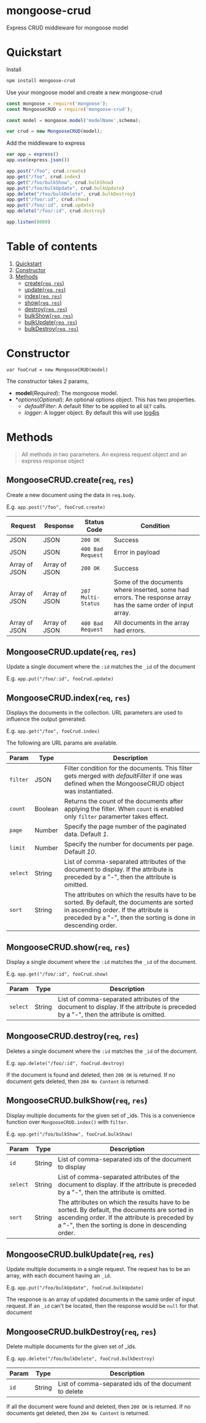 # mongoose-crud
Express CRUD middleware for mongoose model


# Quickstart

Install 

```sh
npm install mongoose-crud
```

Use your mongoose model and create a new mongoose-crud

```js
const mongoose = require('mongoose');
const MongooseCRUD = require('mongoose-crud');

const model = mongoose.model('modelName',schema);

var crud = new MongooseCRUD(model);
```

Add the middleware to express

```js
var app = express()
app.use(express.json())

app.post("/foo", crud.create)
app.get("/foo", crud.index)
app.get("/foo/bulkShow", crud.bulkShow)
app.put("/foo/bulkUpdate", crud.bulkUpdate)
app.delete("/foo/bulkDelete", crud.bulkDestroy)
app.get("/foo/:id", crud.show)
app.put("/foo/:id", crud.update)
app.delete("/foo/:id", crud.destroy)

app.listen(8080)
```

# Table of contents

1. [Quickstart](#Quickstart)
2. [Constructor](#Constructor)
3. [Methods](#Methods)
	* [create(`req`, `res`)](#MongooseCRUD.create(`req`,-`res`))
	* [update(`req`, `res`)](#MongooseCRUD.update(`req`,-`res`))
	* [index(`req`, `res`)](#MongooseCRUD.index(`req`,-`res`))
	* [show(`req`, `res`)](#MongooseCRUD.show(`req`,-`res`))
	* [destroy(`req`, `res`)](#MongooseCRUD.destroy(`req`,-`res`))
	* [bulkShow(`req`, `res`)](#MongooseCRUD.bulkShow(`req`,-`res`))
	* [bulkUpdate(`req`, `res`)](#MongooseCRUD.bulkUpdate(`req`,-`res`))
	* [bulkDestroy(`req`, `res`)](#MongooseCRUD.bulkDestroy(`req`,-`res`))


# Constructor

`var fooCrud = new MongooseCRUD(model)`

The constructor takes 2 params, 

* **model**(_Required_): The mongoose model.
* **options*(_Optional_): An optional options object. This has two properties.
	* _defaultFilter_: A default filter to be applied to all `GET` calls.
	* _logger_: A logger object. By default this will use [log4js](https://www.npmjs.com/package/log4js)

# Methods

> All methods in two parameters. An express request object and an express response object

## MongooseCRUD.create(`req`, `res`)

Create a new document using the data in `req.body`.

E.g. `app.post("/foo", fooCrud.create)`

| Request | Response | Status Code | Condition |
|--|--|--|--|
| JSON | JSON | `200 OK` | Success
| JSON | JSON | `400 Bad Request` | Error in payload
| Array of JSON | Array of JSON | `200 OK` | Success
| Array of JSON | Array of JSON | `207 Multi-Status` | Some of the documents where inserted, some had errors. The response array has the same order of input array.
| Array of JSON | Array of JSON | `400 Bad Request` | All documents in the array had errors.


## MongooseCRUD.update(`req`, `res`)

Update a single document where the `:id` matches the `_id` of the document

E.g. `app.put("/foo/:id", fooCrud.update)`

## MongooseCRUD.index(`req`, `res`)

Displays the documents in the collection. URL parameters are used to influence the output generated.

E.g. `app.get("/foo", fooCrud.index)`

The following are URL params are available.

| Param | Type | Description |
|--|--|--|
| `filter` | JSON | Filter condition for the documents. This filter gets merged with _defaultFilter_ if one was defined when the MongooseCRUD object was instantiated.
| `count` | Boolean | Returns the count of the documents after applying the filter. When `count` is enabled only `filter` paramerter takes effect.
| `page` | Number | Specify the page number of the paginated data. Default _1_.
| `limit` | Number | Specify the number for documents per page. Default _10_.
| `select` | String | List of comma-separated attributes of the document to display. If the attribute is preceded by a "-", then the attribute is omitted.
| `sort` | String | The attributes on which the results have to be sorted. By default, the documents are sorted in ascending order. If the attribute is preceded by a "-", then the sorting is done in descending order.


## MongooseCRUD.show(`req`, `res`)

Display a single document where the `:id` matches the `_id` of the document.

E.g. `app.get("/foo/:id", fooCrud.show)`

| Param | Type | Description |
|--|--|--|
| `select` | String | List of comma-separated attributes of the document to display. If the attribute is preceded by a "-", then the attribute is omitted.

## MongooseCRUD.destroy(`req`, `res`)

Deletes a single document where the `:id` matches the `_id` of the document.

E.g. `app.delete("/foo/:id", fooCrud.destroy)`

If the document is found and deleted, then `200 OK` is returned. If no document gets deleted, then `204 No Content` is returned.

## MongooseCRUD.bulkShow(`req`, `res`)

Display multiple documents for the given set of _ids. This is a convenience function over `MongooseCRUD.index()` with `filter`.

E.g. `app.get("/foo/bulkShow", fooCrud.bulkShow)`

| Param | Type | Description |
|--|--|--|
| `id` | String | List of comma-separated ids of the document to display
| `select` | String | List of comma-separated attributes of the document to display. If the attribute is preceded by a "-", then the attribute is omitted.
| `sort` | String | The attributes on which the results have to be sorted. By default, the documents are sorted in ascending order. If the attribute is preceded by a "-", then the sorting is done in descending order.

## MongooseCRUD.bulkUpdate(`req`, `res`)

Update multiple documents in a single request. The request has to be an array, with each document having an `_id`. 

E.g. `app.put("/foo/bulkUpdate", fooCrud.bulkUpdate)`

The response is an array of updated documents in the same order of input request. If an `_id` can't be located, then the response would be `null` for that document

## MongooseCRUD.bulkDestroy(`req`, `res`)

Delete multiple documents for the given set of _ids. 

E.g. `app.delete("/foo/bulkDelete", fooCrud.bulkDestroy)`

| Param | Type | Description |
|--|--|--|
| `id` | String | List of comma-separated ids of the document to delete

If all the document were found and deleted, then `200 OK` is returned. If no documents get deleted, then `204 No Content` is returned.